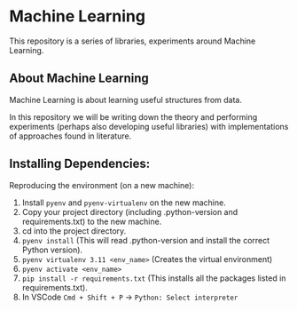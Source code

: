 # Machine Learning
This repository is a series of libraries, experiments around Machine Learning.

## About Machine Learning
Machine Learning is about learning useful structures from data.

In this repository we will be writing down the theory and performing experiments (perhaps also developing useful libraries)
with implementations of approaches found in literature.

## Installing Dependencies:
Reproducing the environment (on a new machine):

1. Install `pyenv` and `pyenv-virtualenv` on the new machine.
2. Copy your project directory (including .python-version and requirements.txt) to the new machine.
3. cd into the project directory.
4. `pyenv install` (This will read .python-version and install the correct Python version).
5. `pyenv virtualenv 3.11 <env_name>` (Creates the virtual environment)
6. `pyenv activate <env_name>`
7. `pip install -r requirements.txt` (This installs all the packages listed in requirements.txt).
8. In VSCode `Cmd + Shift + P` ->  `Python: Select interpreter`